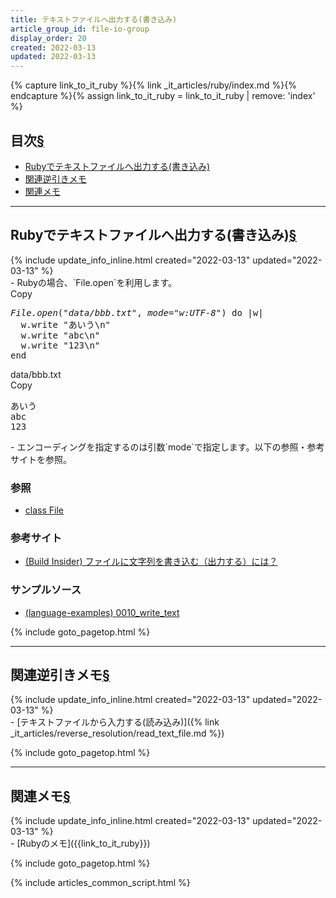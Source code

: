```yaml
---
title: テキストファイルへ出力する(書き込み)
article_group_id: file-io-group
display_order: 20
created: 2022-03-13
updated: 2022-03-13
---
```

{% capture link_to_it_ruby %}{% link _it_articles/ruby/index.md %}{% endcapture %}{% assign link_to_it_ruby = link_to_it_ruby | remove: 'index' %}

## <a name="index">目次</a><a class="heading-anchor-permalink" href="#目次">§</a>

<ul id="index_ul">
<li><a href="#Rubyでテキストファイルへ出力する(書き込み)">Rubyでテキストファイルへ出力する(書き込み)</a></li>
<li><a href="#関連逆引きメモ">関連逆引きメモ</a></li>
<li><a href="#関連メモ">関連メモ</a></li>
</ul>

* * *
## <a name="Rubyでテキストファイルへ出力する(書き込み)">Rubyでテキストファイルへ出力する(書き込み)</a><a class="heading-anchor-permalink" href="#Rubyでテキストファイルへ出力する(書き込み)">§</a>
<div class="chapter-updated">{% include update_info_inline.html created="2022-03-13" updated="2022-03-13" %}</div>
- Rubyの場合、`File.open`を利用します。

<div class="code-box no-title">
<div class="copy-button">Copy</div>
<pre>
<em>File.open</em>(<em class="blue">"data/bbb.txt"</em>, <em class="orange">mode="w:UTF-8"</em>) do |w|
  w.write "あいう\n"
  w.write "abc\n"
  w.write "123\n"
end
</pre>
</div>
<div class="code-box-output">
<div class="title">data/bbb.txt</div>
<div class="copy-button">Copy</div>
<pre>
あいう
abc
123
</pre>
</div>
- エンコーディングを指定するのは引数`mode`で指定します。以下の参照・参考サイトを参照。

### 参照
- [class File](https://docs.ruby-lang.org/ja/latest/class/File.html)

### 参考サイト
- [(Build Insider) ファイルに文字列を書き込む（出力する）には？](https://www.buildinsider.net/language/rubytips/0022)

### サンプルソース
- [(language-examples) 0010_write_text](https://github.com/fumokmm/language-examples/tree/main/Ruby/0010_write_text.rb)

{% include goto_pagetop.html %}

* * *
## <a name="関連逆引きメモ">関連逆引きメモ</a><a class="heading-anchor-permalink" href="#関連逆引きメモ">§</a>
<div class="chapter-updated">{% include update_info_inline.html created="2022-03-13" updated="2022-03-13" %}</div>
- [テキストファイルから入力する(読み込み)]({% link _it_articles/reverse_resolution/read_text_file.md %})

{% include goto_pagetop.html %}

* * *
## <a name="関連メモ">関連メモ</a><a class="heading-anchor-permalink" href="#関連メモ">§</a>
<div class="chapter-updated">{% include update_info_inline.html created="2022-03-13" updated="2022-03-13" %}</div>
- [Rubyのメモ]({{link_to_it_ruby}})

{% include goto_pagetop.html %}

{% include articles_common_script.html %}
